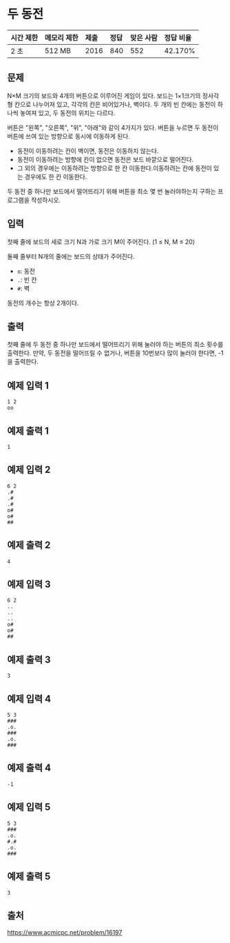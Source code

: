 # 두 동전

| 시간 제한 | 메모리 제한 | 제출 | 정답 | 맞은 사람 | 정답 비율 |
| :-------- | :---------- | :--- | :--- | :-------- | :-------- |
| 2 초      | 512 MB      | 2016 | 840  | 552       | 42.170%   |

## 문제

N×M 크기의 보드와 4개의 버튼으로 이루어진 게임이 있다. 보드는 1×1크기의 정사각형 칸으로 나누어져 있고, 각각의 칸은 비어있거나, 벽이다. 두 개의 빈 칸에는 동전이 하나씩 놓여져 있고, 두 동전의 위치는 다르다.

버튼은 "왼쪽", "오른쪽", "위", "아래"와 같이 4가지가 있다. 버튼을 누르면 두 동전이 버튼에 쓰여 있는 방향으로 동시에 이동하게 된다.

- 동전이 이동하려는 칸이 벽이면, 동전은 이동하지 않는다.
- 동전이 이동하려는 방향에 칸이 없으면 동전은 보드 바깥으로 떨어진다.
- 그 외의 경우에는 이동하려는 방향으로 한 칸 이동한다.이동하려는 칸에 동전이 있는 경우에도 한 칸 이동한다.

두 동전 중 하나만 보드에서 떨어뜨리기 위해 버튼을 최소 몇 번 눌러야하는지 구하는 프로그램을 작성하시오.

## 입력

첫째 줄에 보드의 세로 크기 N과 가로 크기 M이 주어진다. (1 ≤ N, M ≤ 20)

둘째 줄부터 N개의 줄에는 보드의 상태가 주어진다.

- `o`: 동전
- `.`: 빈 칸
- `#`: 벽

동전의 개수는 항상 2개이다.

## 출력

첫째 줄에 두 동전 중 하나만 보드에서 떨어뜨리기 위해 눌러야 하는 버튼의 최소 횟수를 출력한다. 만약, 두 동전을 떨어뜨릴 수 없거나, 버튼을 10번보다 많이 눌러야 한다면, -1을 출력한다.

## 예제 입력 1

```
1 2
oo
```

## 예제 출력 1

```
1
```

## 예제 입력 2

```
6 2
.#
.#
.#
o#
o#
##
```

## 예제 출력 2

```
4
```

## 예제 입력 3

```
6 2
..
..
..
o#
o#
##
```

## 예제 출력 3

```
3
```

## 예제 입력 4

```
5 3
###
.o.
###
.o.
###
```

## 예제 출력 4

```
-1
```

## 예제 입력 5

```
5 3
###
.o.
#.#
.o.
###
```

## 예제 출력 5

```
3
```

## 출처

https://www.acmicpc.net/problem/16197